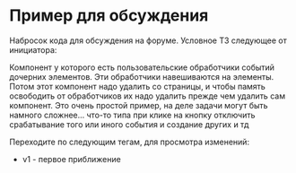 # Пример для обсуждения

Набросок кода для обсуждения на форуме. Условное ТЗ следующее от инициатора:

Компонент у которого есть пользовательские обработчики событий дочерних элементов. Эти обработчики навешиваются на элементы. Потом этот компонент надо удалить со страницы, и чтобы память освободить от обработчиков их надо удалить прежде чем удалить сам компонент. Это очень простой пример, на деле задачи могут быть намного сложнее... что-то типа при клике на кнопку отключить срабатывание того или иного события и создание других и тд

Переходите по следующим тегам, для просмотра изменений:

* v1 - первое приближение